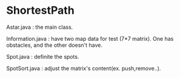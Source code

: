 # ShortestPath

Astar.java : the main class.

Information.java : have two map data for test (7*7 matrix). One has obstacles, and the other doesn't have.

Spot.java : definite the spots.

SpotSort.java : adjust the matrix's content(ex. push,remove..).
